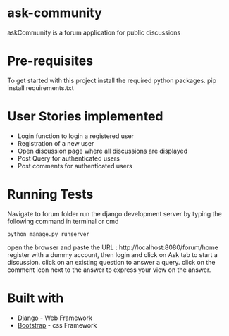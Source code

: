 # ask-community
askCommunity is a forum application for public discussions

# Pre-requisites
To get started with this project install the required python packages. pip install requirements.txt

# User Stories implemented
* Login function to login a registered user
* Registration of a new user
* Open discussion page where all discussions are displayed
* Post Query for authenticated users
* Post comments for authenticated users

# Running Tests
Navigate to  forum folder run the django development server by typing the following command in terminal or cmd
``` 
python manage.py runserver 

```
open the browser and paste the URL : http://localhost:8080/forum/home
register with a dummy account, then login and click on Ask tab to start a discussion.
click on an existing question to answer a query.
click on the comment icon next to the answer to express your view on the answer.

# Built with
* [Django](https://www.djangoproject.com/) - Web Framework
* [Bootstrap](https://getbootstrap.com/docs/4.0/getting-started/introduction/) - css Framework



